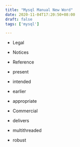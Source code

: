 ```yaml
---
title: "Mysql Manual New Word"
date: 2020-11-04T17:20:50+08:00
draft: false
tags: ['mysql']

---
```


- Legal 

- Notices

- Reference 

- present 

- intended 

- earlier 

- appropriate 

- Commercial 

- delivers 

- multithreaded

- robust 